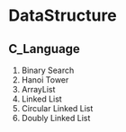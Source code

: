 # DataStructure

## C_Language

1. Binary Search
2. Hanoi Tower
3. ArrayList
4. Linked List
5. Circular Linked List
6. Doubly Linked List
